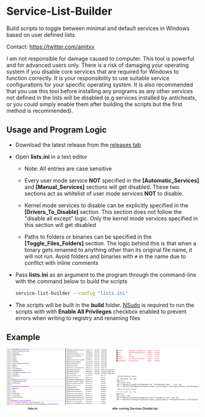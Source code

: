# Service-List-Builder

Build scripts to toggle between minimal and default services in Windows based on user defined lists.

Contact: <https://twitter.com/amitxv>

I am not responsible for damage caused to computer. This tool is powerful and for advanced users only. There is a risk of damaging your operating system if you disable core services that are required for Windows to function correctly. It is your responsibility to use suitable service configurations for your specific operating system. It is also recommended that you use this tool before installing any programs as any other services not defined in the lists will be disabled (e.g services installed by anticheats, or you could simply enable them after building the scripts but the first method is recommended).

## Usage and Program Logic

- Download the latest release from the [releases tab](https://github.com/amitxv/Service-List-Builder/releases)

- Open **lists.ini** in a text editor

    - Note: All entries are case sensitive

    - Every user mode service **NOT** specified in the **[Automatic_Services]** and **[Manual_Services]** sections will get disabled. These two sections act as whitelist of user mode services **NOT** to disable.

    - Kernel mode services to disable can be explicitly specified in the **[Drivers_To_Disable]** section. This section does not follow the "disable all except" logic. Only the kernel mode services specified in this section will get disabled

    - Paths to folders or binaries can be specified in the **[Toggle_Files_Folders]** section. The logic behind this is that when a binary gets renamed to anything other than its original file name, it will not run. Avoid folders and binaries with ``#`` in the name due to conflict with inline comments

- Pass **lists.ini** as an argument to the program through the command-line with the command below to build the scripts

  ```bat
  service-list-builder --config "lists.ini"
  ```

- The scripts will be built in the **build** folder. [NSudo](https://github.com/M2Team/NSudo) is required to run the scripts with with **Enable All Privileges** checkbox enabled to prevent errors when writing to registry and renaming files

## Example

<img src="./img/lists.png" width="1000">
